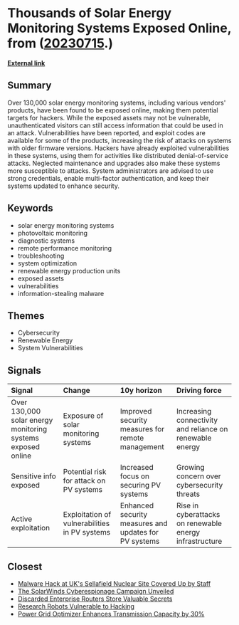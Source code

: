 # __Thousands of Solar Energy Monitoring Systems Exposed Online__, from ([20230715](https://kghosh.substack.com/p/20230715).)

__[External link](https://www.bleepingcomputer.com/news/security/over-130-000-solar-energy-monitoring-systems-exposed-online/)__



## Summary

Over 130,000 solar energy monitoring systems, including various vendors' products, have been found to be exposed online, making them potential targets for hackers. While the exposed assets may not be vulnerable, unauthenticated visitors can still access information that could be used in an attack. Vulnerabilities have been reported, and exploit codes are available for some of the products, increasing the risk of attacks on systems with older firmware versions. Hackers have already exploited vulnerabilities in these systems, using them for activities like distributed denial-of-service attacks. Neglected maintenance and upgrades also make these systems more susceptible to attacks. System administrators are advised to use strong credentials, enable multi-factor authentication, and keep their systems updated to enhance security.

## Keywords

* solar energy monitoring systems
* photovoltaic monitoring
* diagnostic systems
* remote performance monitoring
* troubleshooting
* system optimization
* renewable energy production units
* exposed assets
* vulnerabilities
* information-stealing malware

## Themes

* Cybersecurity
* Renewable Energy
* System Vulnerabilities

## Signals

| Signal                                                      | Change                                        | 10y horizon                                           | Driving force                                            |
|:------------------------------------------------------------|:----------------------------------------------|:------------------------------------------------------|:---------------------------------------------------------|
| Over 130,000 solar energy monitoring systems exposed online | Exposure of solar monitoring systems          | Improved security measures for remote management      | Increasing connectivity and reliance on renewable energy |
| Sensitive info exposed                                      | Potential risk for attack on PV systems       | Increased focus on securing PV systems                | Growing concern over cybersecurity threats               |
| Active exploitation                                         | Exploitation of vulnerabilities in PV systems | Enhanced security measures and updates for PV systems | Rise in cyberattacks on renewable energy infrastructure  |

## Closest

* [Malware Hack at UK's Sellafield Nuclear Site Covered Up by Staff](052e0aef0ae4e13f4e2cd7de90495330)
* [The SolarWinds Cyberespionage Campaign Unveiled](60d708d49e171255bc45464e0b5e6a6a)
* [Discarded Enterprise Routers Store Valuable Secrets](b05de170e76d25145c54337068780075)
* [Research Robots Vulnerable to Hacking](a693f0b1a14e29b99b33845c23ed8561)
* [Power Grid Optimizer Enhances Transmission Capacity by 30%](ac1dca3c524bdd7aa99f29fd255c7c41)